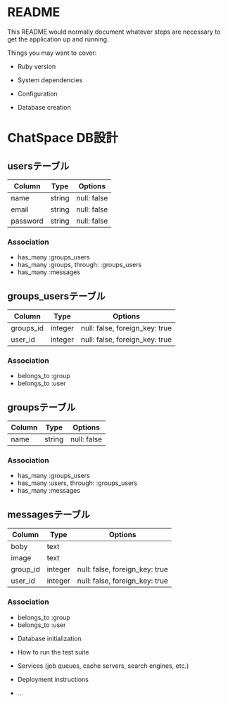 # README

This README would normally document whatever steps are necessary to get the
application up and running.

Things you may want to cover:

* Ruby version

* System dependencies

* Configuration

* Database creation
# ChatSpace DB設計
## usersテーブル
|Column|Type|Options|
|------|----|-------|
|name|string|null: false|
|email|string|null: false|
|password|string|null: false|
### Association
- has_many :groups_users
- has_many :groups, through:  :groups_users
- has_many :messages

## groups_usersテーブル
|Column|Type|Options|
|------|----|-------|
|groups_id|integer|null: false, foreign_key: true|
|user_id|integer|null: false, foreign_key: true|
### Association
- belongs_to :group
- belongs_to :user

## groupsテーブル
|Column|Type|Options|
|------|----|-------|
|name|string|null: false|
### Association
- has_many :groups_users
- has_many :users, through:  :groups_users
- has_many :messages

## messagesテーブル
|Column|Type|Options|
|------|----|-------|
|boby|text||
|image|text||
|group_id|integer|null: false, foreign_key: true|
|user_id|integer|null: false, foreign_key: true|
### Association
- belongs_to :group
- belongs_to :user


* Database initialization

* How to run the test suite

* Services (job queues, cache servers, search engines, etc.)

* Deployment instructions

* ...
